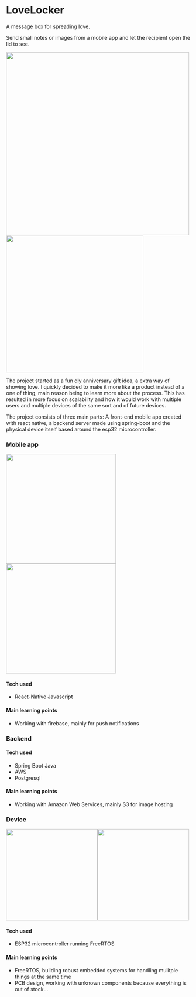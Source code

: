 # LoveLocker
A message box for spreading love.

Send small notes or images from a mobile app and let the recipient open the lid to see.

<img src="https://user-images.githubusercontent.com/15377557/138572205-ce37f842-c526-4c86-9fe3-0ff87455fbc0.jpg" width="500"><img src="https://user-images.githubusercontent.com/15377557/138572380-079f7835-6585-4d04-b1cf-ec2a846a3544.jpg" height="375">

The project started as a fun diy anniversary gift idea, a extra way of showing love. I quickly decided to make it more like a product instead of a one of thing, main reason being to learn more about the process. This has resulted in more focus on scalability and how it would work with multiple users and multiple devices of the same sort and of future devices.

The project consists of three main parts: A front-end mobile app created with react native, a backend server made using spring-boot and the physical device itself based around the esp32 microcontroller.

### Mobile app
<img src="https://user-images.githubusercontent.com/15377557/138572664-44be68eb-e24f-42db-bb2f-fa8459c99428.jpg" width="300"><img src="https://user-images.githubusercontent.com/15377557/138572680-35c53860-a2e4-4fef-9cb8-04397d4377d2.jpg" width="300">

#### Tech used
 - React-Native Javascript

#### Main learning points
 - Working with firebase, mainly for push notifications

### Backend

#### Tech used
 - Spring Boot Java
 - AWS
 - Postgresql

#### Main learning points
 - Working with Amazon Web Services, mainly S3 for image hosting

### Device

<img src="https://user-images.githubusercontent.com/15377557/140484241-dca6f996-6d9a-4e91-9c1f-c3709b74a78c.jpg" width="250"><img src="https://user-images.githubusercontent.com/15377557/140484192-e3188bd5-59e2-4111-8ff3-6b7e19e820e2.jpg" width="250">

#### Tech used
 - ESP32 microcontroller running FreeRTOS

#### Main learning points
 - FreeRTOS, building robust embedded systems for handling mulitple things at the same time
 - PCB design, working with unknown components because everything is out of stock...
